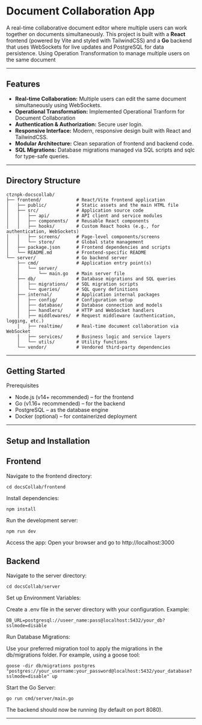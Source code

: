 # Document Collaboration App

A real-time collaborative document editor where multiple users can work together on documents simultaneously. This project is built with a **React** frontend (powered by Vite and styled with TailwindCSS) and a **Go** backend that uses WebSockets for live updates and PostgreSQL for data persistence. Using Operation Transformation to manage multiple users on the same document

---
## Features

- **Real-time Collaboration:** Multiple users can edit the same document simultaneously using WebSockets.
- **Operational Transformation:** Implemented Operational Tranform for Document Collaboration
- **Authentication & Authorization:** Secure user login.
- **Responsive Interface:** Modern, responsive design built with React and TailwindCSS.
- **Modular Architecture:** Clean separation of frontend and backend code.
- **SQL Migrations:** Database migrations managed via SQL scripts and sqlc for type-safe queries.

---

## Directory Structure

```plaintext
ctznpk-docscollab/
├── frontend/             # React/Vite frontend application
│   ├── public/           # Static assets and the main HTML file
│   ├── src/              # Application source code
│   │   ├── api/          # API client and service modules
│   │   ├── components/   # Reusable React components
│   │   ├── hooks/        # Custom React hooks (e.g., for authentication, WebSockets)
│   │   ├── screens/      # Page-level components/screens
│   │   └── store/        # Global state management
│   ├── package.json      # Frontend dependencies and scripts
│   └── README.md         # Frontend-specific README
└── server/               # Go backend server
    ├── cmd/              # Application entry point(s)
    │   └── server/
    │       └── main.go   # Main server file
    ├── db/               # Database migrations and SQL queries
    │   ├── migrations/   # SQL migration scripts
    │   └── queries/      # SQL query definitions
    ├── internal/         # Application internal packages
    │   ├── config/       # Configuration setup
    │   ├── database/     # Database connection and models
    │   ├── handlers/     # HTTP and WebSocket handlers
    │   ├── middlewares/  # Request middleware (authentication, logging, etc.)
    │   ├── realtime/     # Real-time document collaboration via WebSocket
    │   ├── services/     # Business logic and service layers
    │   └── utils/        # Utility functions
    └── vendor/           # Vendored third-party dependencies

```

---
## Getting Started
Prerequisites
- Node.js (v14+ recommended) – for the frontend
- Go (v1.16+ recommended) – for the backend
- PostgreSQL – as the database engine
- Docker (optional) – for containerized deployment

---

## Setup and Installation
  ## Frontend
  Navigate to the frontend directory:
```
cd docsCollab/frontend
```

Install dependencies:
```
npm install
```
Run the development server:
```
npm run dev
```
  Access the app:
    Open your browser and go to http://localhost:3000

## Backend
  Navigate to the server directory:
```
cd docsCollab/server
```
Set up Environment Variables:

Create a .env file in the server directory with your configuration. Example:
```
DB_URL=postgresql://useer_name:pass@localhost:5432/your_db?sslmode=disable
```
Run Database Migrations:

Use your preferred migration tool to apply the migrations in the db/migrations folder. For example, using a goose tool:
```
goose -dir db/migrations postgres "postgres://your_username:your_password@localhost:5432/your_database?sslmode=disable" up
```
Start the Go Server:
```
go run cmd/server/main.go
```
The backend should now be running (by default on port 8080).

---
